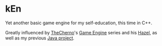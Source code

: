 # kEn
Yet another basic game engine for my self-education, this time in C++.

Greatly influenced by [TheCherno](https://github.com/TheCherno)'s [Game Engine](https://www.youtube.com/playlist?list=PLlrATfBNZ98dC-V-N3m0Go4deliWHPFwT) series and his [Hazel](https://github.com/TheCherno/Hazel), as well as my previous [Java project](https://github.com/kubazuch/KuZuEngine-old).
